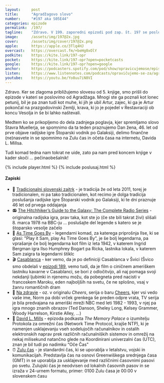 ```yaml
---
layout: 	post
title:  	"Agradžagovo slovo"
number: 	"#197 aka S05E44"
categories:	epizode
permalink:	/197/
tagline: 	"Zdravo. V 199. zaporedni epizodi pod zap. št. 197 se poslovimo od Agradžaga. Mnogi ste ga poznali kot lonec petunij in krava, ki jo je pojedel v Restavraciji ob koncu Vesolja ..."
image:		/assets/img/197@2x.jpg
cover:		/assets/img/cover/197@2x.png
apple:		https://apple.co/3Tlq4HJ
overcast:	https://overcast.fm/+beHg0xOlY
podkite:	https://kite.link/197-opr
pocket:		https://kite.link/197-opr?open=pocketcasts
google:		https://kite.link/197-opr?open=google
anchor:		https://podcasters.spotify.com/pod/show/opravicujemose/episodes/Agradagovo-slovo-e2gjbe5
listen:		https://www.listennotes.com/podcasts/opravičujemo-se-za/agradžagovo-slovo-WfjNZr9teyE/embed/
youtube:	https://youtu.be/Yo8uu7iN8VI
---
```


Zdravo. Ker se zlagoma približujemo slovesu od 5. knjige, smo prišli do epizode v kateri se poslovimo od Agradžaga. Mnogi ste ga poznali kot lonec petunij, bil je pa znan tudi kot muhe, ki jih je ubil Artur, zajec, ki ga je Artur pokončal na prazgodovinski Zemlji, krava, ki jo je pojedel v Restavraciji ob koncu Vesolja in še bi lahko naštevali. 

Medtem ko se prikopljemo do dela zadnjega poglavja, kjer spremljamo slovo Stavra Muellerja, se spomnimo da ta teden praznujemo Dan žena, 46. let od prve objave radijske igre Štoparski vodnik po Galaksiji, delimo finančne (ne)nasvete in se spomnimo na Zulu čas in očeta časa na internetu, Davida L. Millsa. 

Tudi komad tedna nam tokrat ne uide, zato pa nam pred koncem knjige v kader skoči … pečinaobešalnik! 

{% include player.html %}
{% include poslusaj.html %}

<!--break-->

#### Zapiski

- 🍯 [Tradicionalni slovenski zajtrk](https://www.nasasuperhrana.si/tradicionalni-slovenski-zajtrk/o-projektu/projekt/) - je tradicija že od leta 2011, torej je tradicionalen, ni pa tako tradicionalen, kot recimo je dolga tradicija poslušanja radijske igre Štoparski vodnik po Galaksiji, ki te dni praznuje 46 let od prvega oddajanja 
- 📻 [The Hitchhiker’s Guide to the Galaxy: The Complete Radio Series](https://hvalazavseribe.si/radijskaigra/) - originalna radijska igra, prav taka, kot ste jo (če ste bili takrat živi) slišali 8. marca 1978 na BBC-ju ... poslušajte del legende s katero se je štoparsko vesolje začelo 
- 🎹 [As Time Goes By](https://youtu.be/AlDuNqWKDak) - legendarni komad, za katerega priprošnja Ilse, ki se glasi: "Play it Sam, play As Time Goes By", je še bolj legendarna, pa vprašanje če bolj legendarna kot film iz leta 1942, v katerem Ingrid Bergman igra Ilso Humphrey Bogart pa Ricka, lastnika lokala, v katerem Sam zaigra ta legendarni štiklc 
- 🎬 [Casablanca](https://www.imdb.com/title/tt0034583/) - ker vemo, da je po definiciji Casablanca v Švici (Švico smo obdelali v [epizodi 189](https://opravicujemo.se/189/), vemo tudi, da je film o ciničnem ameriškem lastniku kavarne v Casablanci, se bori z odločitvijo, ali naj pomaga svoji nekdanji ljubimki in njenemu možu, da pobegneta pred nacisti v francoskem Maroku, eden najboljših na svetu, če ne splošno, vsaj v žanru romantičnih dram 
- 🍺 [Na zdravje](https://en.wikipedia.org/wiki/Cheers) - oz. v originalu *Cheers*, serija o baru [Cheers](https://en.wikipedia.org/wiki/Cheers_Beacon_Hill), kjer vsi vedo vaše ime, Norm pa dobi vrček grenkega še preden odpre vrata, TV serija je bila predvajana na ameriški mreži NBC med leti 1982 - 1993, v njej pa igra mnogo znanih obrazov (Ted Danson, Sheley Long, Kelsey Grammer, Woody Harrelson, Kirstie Alley, ...) 
- 🛜 [David L. Mills](https://thememorypalace.us/david-mills/) - epizoda podkasta *The Memory Palace* o izumitelju Protokola za omrežni čas (Network Time Protocol, krajše NTP), ki je namenjen usklajevanju vseh sodelujočih računalnikov in ostalih elektronskih naprav prek različnih računalniških sistemov in omrežij na nekaj milisekund natančno glede na Koordinirani univerzalni čas (UTC), znan je bil tudi po nadimku “Oče Čas" 
- ⏰ [Zulu čas](https://en.wikipedia.org/wiki/Zulu_time) - je standardni čas, ki se uporablja v letalstvu, vojski in komunikacijah. Predstavlja čas na osnovi Greenwiškega srednjega časa (GMT) in se uporablja za usklajevanje med različnimi časovnimi pasovi po svetu. Zulujski čas je neodvisen od lokalnih časovnih pasov in se izraža v 24-urnem formatu, primer: 0100 Zulu časa je 00:00 v slovenskem času 